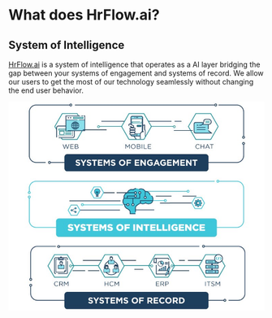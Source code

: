 # What does HrFlow.ai?

## System of Intelligence

[HrFlow.ai](http://HrFlow.ai) is a system of intelligence that operates as a AI layer bridging the gap between your systems of engagement and systems of record. We allow our users to get the most of our technology seamlessly without changing the end user behavior.

![](.gitbook/assets/image24.png)



